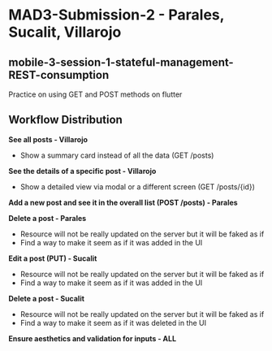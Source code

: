 # MAD3-Submission-2 - Parales, Sucalit, Villarojo
## mobile-3-session-1-stateful-management-REST-consumption
Practice on using GET and POST methods on flutter

## Workflow Distribution

**See all posts - Villarojo**
- Show a summary card instead of all the data (GET /posts)

**See the details of a specific post - Villarojo**
- Show a detailed view via modal or a different screen (GET /posts/{id})

**Add a new post and see it in the overall list (POST /posts) - Parales**

**Delete a post - Parales**
- Resource will not be really updated on the server but it will be faked as if
- Find a way to make it seem as if it was added in the UI

**Edit a post (PUT) - Sucalit**
- Resource will not be really updated on the server but it will be faked as if
- Find a way to make it seem as if it was added in the UI

**Delete a post - Sucalit**
- Resource will not be really updated on the server but it will be faked as if
- Find a way to make it seem as if it was deleted in the UI

**Ensure aesthetics and validation for inputs - ALL**
